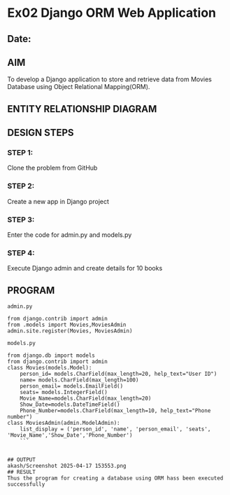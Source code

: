 # Ex02 Django ORM Web Application
## Date: 

## AIM
To develop a Django application to store and retrieve data from Movies Database using Object Relational Mapping(ORM).

## ENTITY RELATIONSHIP DIAGRAM



## DESIGN STEPS

### STEP 1:
Clone the problem from GitHub

### STEP 2:
Create a new app in Django project

### STEP 3:
Enter the code for admin.py and models.py

### STEP 4:
Execute Django admin and create details for 10 books

## PROGRAM
```
admin.py

from django.contrib import admin
from .models import Movies,MoviesAdmin
admin.site.register(Movies, MoviesAdmin)

models.py

from django.db import models
from django.contrib import admin
class Movies(models.Model):
    person_id= models.CharField(max_length=20, help_text="User ID")
    name= models.CharField(max_length=100)
    person_email= models.EmailField()
    seats= models.IntegerField()
    Movie_Name=models.CharField(max_length=20)
    Show_Date=models.DateTimeField()
    Phone_Number=models.CharField(max_length=10, help_text="Phone number")
class MoviesAdmin(admin.ModelAdmin):
    list_display = ('person_id', 'name', 'person_email', 'seats', 'Movie_Name','Show_Date','Phone_Number')
    ```


## OUTPUT
akash/Screenshot 2025-04-17 153553.png
## RESULT
Thus the program for creating a database using ORM hass been executed successfully
